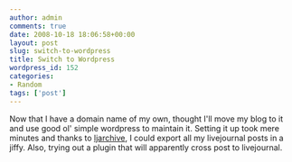```yaml
---
author: admin
comments: true
date: 2008-10-18 18:06:58+00:00
layout: post
slug: switch-to-wordpress
title: Switch to Wordpress
wordpress_id: 152
categories:
- Random
tags: ['post']
---
```


Now that I have a domain name of my own, thought I'll move my blog to it and use good ol' simple wordpress to maintain it. Setting it up took mere minutes and thanks to [ljarchive](http://fawx.com/software/ljarchive/), I could export all my livejournal posts in a jiffy. Also, trying out a plugin that will apparently cross post to livejournal.
